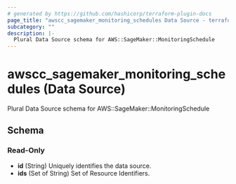 ```yaml
---
# generated by https://github.com/hashicorp/terraform-plugin-docs
page_title: "awscc_sagemaker_monitoring_schedules Data Source - terraform-provider-awscc"
subcategory: ""
description: |-
  Plural Data Source schema for AWS::SageMaker::MonitoringSchedule
---
```


# awscc_sagemaker_monitoring_schedules (Data Source)

Plural Data Source schema for AWS::SageMaker::MonitoringSchedule



<!-- schema generated by tfplugindocs -->
## Schema

### Read-Only

- **id** (String) Uniquely identifies the data source.
- **ids** (Set of String) Set of Resource Identifiers.


